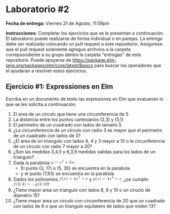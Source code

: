 # Laboratorio #2

**Fecha de entrega:** Viernes 21 de Agosto, 11:59pm

**Instrucciones:** Completar los ejercicios que se le presentan a continuación. El laboratorio puede realizarse de forma individual o en parejas. La entrega debe ser realizada colocando un pull request a este repositorio. Asegurese que el pull request solamente agregue archvios a la carpeta correpsondiente a su grupo dentro la carpeta "entregas" de este repositorio. Puede apoyarse de https://package.elm-lang.org/packages/elm/core/latest/Basics para buscar los operadores que el ayudaran a resolver estos ejercicios.

## Ejercicio #1: Expressiones en Elm

Escriba en un documento de texto las expresiones en Elm que evaluarian lo que se les solicita a continuación:

1. El area de un circulo que tiene una circumferencia de 5
2. La distancia entre los puntos cartesianos (2,3) y (5,1)
3. El perimetro de un cuadrado con lados de tamaño 5
4. ¿La circumferencia de un circulo con radio 3 es mayor que el perimetro de un cuadrado con lados de 3?
5. ¿El area de un triangulo con lados 4, 4 y 3 mayor a 10 o la circunferencia de un circulo con radio 7 mayor a 20?
6. ¿Son las medidas 3,4,5 y 6,3,9 medidas validas para los lados de un triangulo?
7. Dada la parablola ![](parabola.png):
    - El punto (3, 17) o (5, 35) se encuentra en la parabola
    - y el punto (7,63) se encuentra en la parabola
8. Dados los polinomios ![](poli1.png) y ![](./poli2.png), ¿se cumple: ![](resp.png)?
9. ¿Tiene mayor area un triangulo con lados 8, 8 y 10 o un ciruclo de diametro 15?
10. ¿Tiene mayor area un circulo con circumferencia de 20 que un cuadrado con lados de 8 o que un tirangulo equilatero de lados que miden 13?